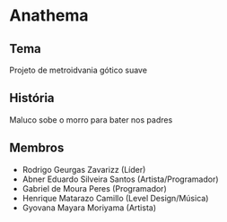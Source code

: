 # Anathema
## Tema
Projeto de metroidvania gótico suave
## História
Maluco sobe o morro para bater nos padres
## Membros
- Rodrigo Geurgas Zavarizz (Líder)
- Abner Eduardo Silveira Santos (Artista/Programador)
- Gabriel de Moura Peres (Programador)
- Henrique Matarazo Camillo (Level Design/Música)
- Gyovana Mayara Moriyama (Artista)
